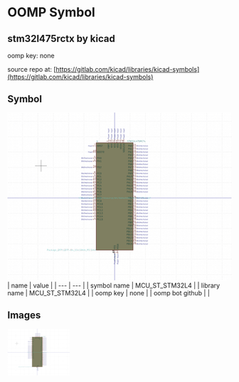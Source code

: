 # OOMP Symbol  
## stm32l475rctx  by kicad  
  
oomp key: none  
  
source repo at: [https://gitlab.com/kicad/libraries/kicad-symbols](https://gitlab.com/kicad/libraries/kicad-symbols)  
## Symbol  
  
[![working.png](working_600.png)](working.png)  
| name | value | 
| --- | --- | 
| symbol name | MCU_ST_STM32L4 | 
| library name | MCU_ST_STM32L4 | 
| oomp key | none | 
| oomp bot github |  | 
## Images  
  
[![working.png](working_140.png)](working.png)  
